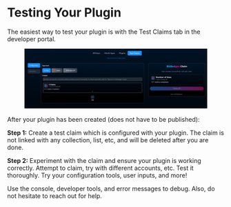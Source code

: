 # Testing Your Plugin

The easiest way to test your plugin is with the Test Claims tab in the developer portal.

<figure><img src="../../../../.gitbook/assets/image (8).png" alt=""><figcaption></figcaption></figure>

After your plugin has been created (does not have to be published):

**Step 1:** Create a test claim which is configured with your plugin. The claim is not linked with any collection, list, etc, and will be deleted after you are done.

**Step 2:** Experiment with the claim and ensure your plugin is working correctly. Attempt to claim, try with different accounts, etc. Test it thoroughly. Try your configuration tools, user inputs, and more!



Use the console, developer tools, and error messages to debug. Also, do not hesitate to reach out for help.
